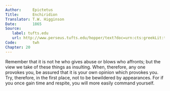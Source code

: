 ```yaml
---
Author:     Epictetus  
Title:      Enchiridion  
Translator: T.W. Higginson  
Date:       1865  
Source:
   label: tufts.edu
   url: http://www.perseus.tufts.edu/hopper/text?doc=urn:cts:greekLit:tlg0557.tlg002.perseus-eng2:1
Code:       twh  
Chapter: 20
---
```


Remember that it is not he who gives abuse or blows who affronts; but the view
we take of these things as insulting. When, therefore, any one provokes you, be
assured that it is your own opinion which provokes you.   Try, therefore, in
the first place, not to be bewildered by appearances. For if you once gain time
and respite, you will more easily command yourself.


